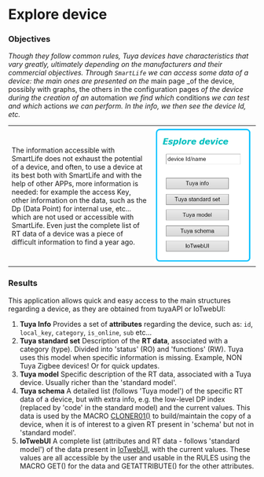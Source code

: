 # Explore device

### Objectives
_Though they follow common rules, Tuya devices have characteristics that vary greatly, ultimately depending on the manufacturers and their commercial objectives.
Through `SmartLife` we can access some data of a device: the main ones are presented on the_ main page _of the device, possibly with graphs, the others in the configuration pages _of the device during the creation of an_ automation _we find which_ conditions _we can test and which_ actions _we can perform. In the info, we then see the device Id, etc._

<table width = "100%"><tr><td>
The information accessible with SmartLife does not exhaust the potential of a device, and often, to use a device at its best both with SmartLife and with the help of other APPs, more information is needed: for example the access Key, other information on the data, such as the Dp (Data Point) for internal use, etc... which are not used or accessible with SmartLife. Even just the complete list of RT data of a device was a piece of difficult information to find a year ago.</td><td width="200pt">
<img src="https://github.com/msillano/IoTwebUI/blob/main/pics/app02.png?raw=true">
</td></tr></table>

### Results
This application allows quick and easy access to the main structures regarding a device, as they are obtained from tuyaAPI or IoTwebUI:

1. **Tuya Info**
Provides a set of **attributes** regarding the device, such as: `id`, `local_key`, `category`, `is_online`, `sub` etc...
2. **Tuya standard set**
Description of the **RT data**, associated with a category (type). Divided into 'status' (RO) and 'functions' (RW). Tuya uses this model when specific information is missing. Example, NON Tuya Zigbee devices! Or for quick updates.
3. **Tuya model**
Specific description of the RT data, associated with a Tuya device. Usually richer than the 'standard model'.
4. **Tuya schema**
A detailed list (follows 'Tuya model') of the specific RT data of a device, but with extra info, e.g. the low-level DP index (replaced by 'code' in the standard model) and the current values. This data is used by the MACRO [CLONER01()](sillano/IoTwebUI/blob/main/addon/cloner01-leggimi.md) to build/maintain the copy of a device, when it is of interest to a given RT present in 'schema' but not in 'standard model'.
5. **IoTwebUI**
A complete list (attributes and RT data - follows 'standard model') of the data present in [IoTwebUI](https://github.com/msillano/IoTwebUI), with the current values. These values ​​are all accessible by the user and usable in the RULES using the MACRO GET() for the data and GETATTRIBUTE() for the other attributes.
